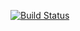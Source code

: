 [![Build Status](https://app.travis-ci.com/kunalsatija009/Triangle567_HW-02.svg?branch=main)](https://app.travis-ci.com/kunalsatija009/Triangle567_HW-02)
